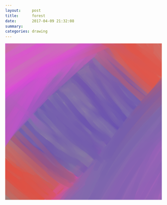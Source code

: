 ```yaml
---
layout:     post
title:      forest
date:       2017-04-09 21:32:08
summary:    
categories: drawing
---
```

![forest](/images/diary/forest.png ".")
